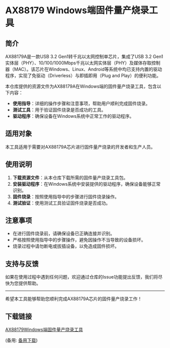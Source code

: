  # AX88179 Windows端固件量产烧录工具

 ## 简介
 AX88179A是一款USB 3.2 Gen1转千兆以太网控制单芯片，集成了USB 3.2 Gen1实体层（PHY）、10/100/1000Mbps千兆以太网实体层（PHY）及媒体存取控制器（MAC）。该芯片在Windows、Linux、Android等系统中均已支持内置的驱动程序，实现了免驱动（Driverless）与即插即用（Plug and Play）的便利功能。

 本仓库提供的资源文件为AX88179A在Windows端的固件量产烧录工具，包含以下内容：
 - **使用指导**：详细的操作步骤和注意事项，帮助用户顺利完成固件烧录。
 - **测试工具**：用于验证固件烧录是否成功的工具。
 - **驱动程序**：确保设备在Windows系统中正常工作的驱动程序。

 ## 适用对象
 本工具适用于需要对AX88179A芯片进行固件量产烧录的开发者和生产人员。

 ## 使用说明
 1. **下载资源文件**：从本仓库下载所需的固件量产烧录工具包。
 2. **安装驱动程序**：在Windows系统中安装提供的驱动程序，确保设备能够正常识别。
 3. **固件烧录**：按照使用指导中的步骤进行固件烧录操作。
 4. **测试验证**：使用测试工具验证固件烧录是否成功。

 ## 注意事项
 - 在进行固件烧录前，请确保设备已正确连接并识别。
 - 严格按照使用指导中的步骤操作，避免因操作不当导致的设备损坏。
 - 烧录过程中请勿断电或拔插设备，以免造成固件损坏。

 ## 支持与反馈
 如果在使用过程中遇到任何问题，欢迎通过仓库的Issue功能提出反馈，我们将尽快为您提供帮助。

 ---

 希望本工具能够帮助您顺利完成AX88179A芯片的固件量产烧录工作！

 ## 下载链接
 [AX88179Windows端固件量产烧录工具](https://pan.quark.cn/s/729ba6d31339) 

 (备用: [备用下载](https://pan.baidu.com/s/1oTVI_f2FROZCJINr3Q_V6A?pwd=1234))

